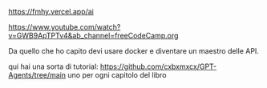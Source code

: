 https://fmhy.vercel.app/ai

https://www.youtube.com/watch?v=GWB9ApTPTv4&ab_channel=freeCodeCamp.org

Da quello che ho capito devi usare docker e diventare un maestro delle API.

qui hai una sorta di tutorial: https://github.com/cxbxmxcx/GPT-Agents/tree/main
uno per ogni capitolo del libro
